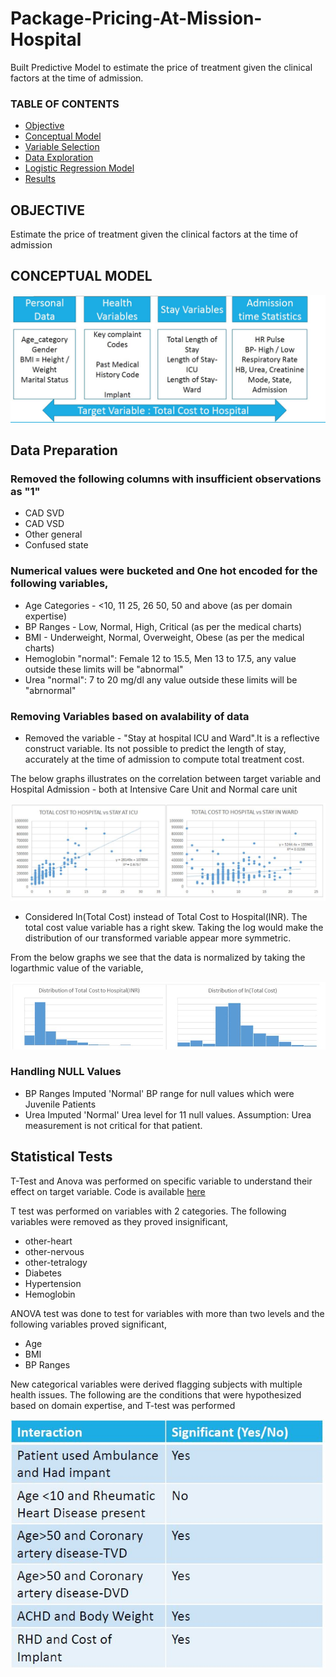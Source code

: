 # Package-Pricing-At-Mission-Hospital
Built Predictive Model to estimate the price of treatment given the clinical factors at the time of admission.

### TABLE OF CONTENTS
* [Objective](#objective)
* [Conceptual Model](#conceptual_model)
* [Variable Selection](#variable_selection)
* [Data Exploration](#data_exploration)
* [Logistic Regression Model](#logistic_regression_model)
* [Results](#results)

## OBJECTIVE

Estimate the price of treatment given the clinical factors at the time of admission

## CONCEPTUAL MODEL 

![GitHub Logo](https://github.com/skotak2/Package-Pricing-At-Mission-Hospital/blob/main/Images/Conceptual_Model.JPG)

## Data Preparation

### Removed the following columns with insufficient observations as "1"

* CAD SVD
* CAD VSD
* Other general
* Confused state

### Numerical values were bucketed and One hot encoded for the following variables,

* Age Categories - <10, 11 25, 26 50, 50 and above (as per domain expertise)
* BP Ranges - Low, Normal, High, Critical (as per the medical charts)
* BMI - Underweight, Normal, Overweight, Obese (as per the medical charts)
* Hemoglobin "normal": Female 12 to 15.5, Men 13 to 17.5, any value outside these limits will be "abnormal"
* Urea "normal": 7 to 20 mg/dl any value outside these limits will be "abrnormal"

### Removing Variables based on avalability of data

* Removed the variable - "Stay at hospital ICU and Ward".It is a reflective construct variable. Its not possible to predict the length of stay, accurately at the time of admission to compute total treatment cost.

The below graphs illustrates on the correlation between target variable and Hospital Admission - both at Intensive Care Unit and Normal care unit

![GitHub Logo](https://github.com/skotak2/Package-Pricing-At-Mission-Hospital/blob/main/Images/ICU_high_Cor.JPG)

* Considered ln(Total Cost) instead of Total Cost to Hospital(INR). The total cost value variable has a right skew. Taking the log would make the distribution of our transformed variable appear more symmetric.

From the below graphs we see that the data is normalized by taking the logarthmic value of the variable,

![GitHub Logo](https://github.com/skotak2/Package-Pricing-At-Mission-Hospital/blob/main/Images/Skew_target_var.JPG)

### Handling NULL Values

* BP Ranges Imputed 'Normal' BP range for null values which were Juvenile Patients
* Urea Imputed 'Normal' Urea level for 11 null values. Assumption: Urea measurement is not critical for that patient.

## Statistical Tests

T-Test and Anova was performed on specific variable to understand their effect on target variable. Code is available [here](https://github.com/skotak2/Package-Pricing-At-Mission-Hospital/blob/main/Code/Ttest_Anova.R)

T test was performed on variables with 2 categories. The following variables were removed as they proved insignificant,

* other-heart
* other-nervous
* other-tetralogy
* Diabetes
* Hypertension
* Hemoglobin

ANOVA test was done to test for variables with more than two levels and the following variables proved significant,

* Age 
* BMI
* BP Ranges


New categorical variables were derived flagging subjects with multiple health issues. The following are the conditions that were hypothesized based on domain expertise, and T-test was performed

![GitHub Logo](https://github.com/skotak2/Package-Pricing-At-Mission-Hospital/blob/main/Images/interactions.JPG)












